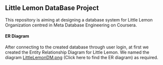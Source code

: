 ## Little Lemon DataBase Project
This repository is aiming at designing a database system for Little Lemon Organization centred in
Meta Database Engineering on Coursera.
#### ER Diagram
After connecting to the created database through user login, at first we created the Entity 
Relationship Diagram for Little Lemon. We named the diagram [LittleLemonDM.png](./LittleLemonDM.png) (Click here to find the ER diagram)
as required.
